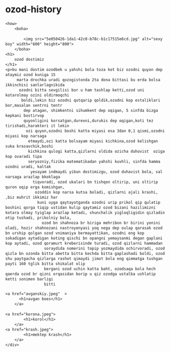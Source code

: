 # ozod-history
<html>
<head>
<title>Ozodbekni hoyoti </title>

<style>how {
    float: right;
    text-align: center;
    width: 100%;
}
</style>

<style>
    boha {
        float: left;
        
    }
</style>

</head>

<body>
    
    <how>
        <boha>
            
            <img src="5e050426-1da1-42c0-b78c-b1c17515e6cd.jpg" alt="sexy boy" width="600" height="800">
        </boha>
    <h1>
        ozod dostimiz
    </h1>
    <p>bu mani dostim ozodbek u yahshi bola toza kot biz ozodni quyon dep ataymiz ozod kuniga 15
         marta drochka uradi qozogistonda 2ta dona bittasi bu erda bolsa ikkinchisi sanlarlagnikida
          ozodni bitta sevgilisi bor u ham tashlap ketti,ozod uni kotarolmay ozini oldirmoqchi
           boldi,lekin biz ozodni qutqarip qoldik,ozodni kop estaliklari bor,masalan sentrni tentr
            dep atagan, shimkentni sihumkent dep oqigan, 5 sinfda bizga kepkani bostirvop 
            quyonligini korsatgan,durexni,durukis dep oqigan,koti tez tirishadi,harakteri it lekin
             ozi quyon,ozodni boshi katta miyasi esa 3dan 0,1 qismi,ozodni miyasi kop narsaga
              etmaydi,ozi katta bolsayam miyasi kichkina,ozod kelishgan suka krasavchik,boshi 
              kichkina qulogi katta,qizlarni oldida ozicha duhovist  oziga kop ovaradi tipa 
              seryozniy,fizika matematikadan yahshi kuvhli, sinfda hamma ozodni uradi, kaltak
               yesayam indmaydi yibun dostimizgu, ozod duhavist bola, sal narsaga arazlap bkoklaga
                tiqvoradi, ozod ukalari bn tishqon oltirip, uni oltirip quron oqip erga komishgan,
                 ozoddin kop narsa kutsa boladi, qizlarni ajali krashi, ,biz muhrit ikkimiz har
                  kuni uyga qaytayotganda ozodni urip prikol qip qulatip boshini qorga tiqip ustidan kulip qaytamiz ozod bizani hazilimizni kotara olmay tyiglap arazlap ketadi, shunchalik yigloqligidin qizladin otip tushadi, prikolniy bola,
                    ozod bn shahnoza br biriga mehribon br birini yonini oladi, hozir shahnozani nastroyenyasi yoq nega dep oulap qarasak ozod bn urship qolgan ozod vnimaniya bermayattikan, ozodni eng kop sokadigan aytadigan koting qischi bn opangni yemaysanmi degan gaplani kop aytadi, ozod qoramurt kreberisinde turadi, ozod qizlarni hammadan
                     soraydida nomerini topip yozmaydida ochirvoradi, ozod qizla bn ozonda bitta abetta bitta kechda bitta gaplashadi boldi, ozod shu paytgacha qizlarga rashot qimaydi jimot bola eng qimmatga tushgan payti 160 tglik bitta shikalat olip
                     bergani ozod uchin katta baht, ozodsaqa bola hech qaerda ozod br qizni orqasidan borip u qiz ozodga ustalba ushlatip ketti sonimen barligi 
                     bitti
    
    
    
  <div>

    <a href="avganskiy.jpeg"  >
          <h1>avgan boes</h1> 
        </a> 
        
    <a href="korona.jpeg">
            <h1>korol</h1>
        </a>
    <a href="krash.jpeg">
            <h1>mektep krash</h1>
        </a>
    </div>  


